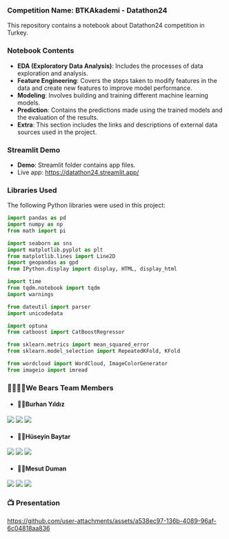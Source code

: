 ### Competition Name: BTKAkademi - Datathon24

This repository contains a notebook about Datathon24 competition in Turkey.

### Notebook Contents

- **EDA (Exploratory Data Analysis)**: Includes the processes of data exploration and analysis.
- **Feature Engineering**: Covers the steps taken to modify features in the data and create new features to improve model performance.
- **Modeling**: Involves building and training different machine learning models.
- **Prediction**: Contains the predictions made using the trained models and the evaluation of the results.
- **Extra**: This section includes the links and descriptions of external data sources used in the project.

### Streamlit Demo
- **Demo**: Streamlit folder contains app files.
- Live app: https://datathon24.streamlit.app/



### Libraries Used

The following Python libraries were used in this project:

```python
import pandas as pd
import numpy as np
from math import pi

import seaborn as sns
import matplotlib.pyplot as plt
from matplotlib.lines import Line2D
import geopandas as gpd
from IPython.display import display, HTML, display_html

import time
from tqdm.notebook import tqdm
import warnings

from dateutil import parser
import unicodedata

import optuna
from catboost import CatBoostRegressor

from sklearn.metrics import mean_squared_error
from sklearn.model_selection import RepeatedKFold, KFold

from wordcloud import WordCloud, ImageColorGenerator
from imageio import imread
```

### 👨‍👩‍👧‍👦We Bears Team Members 

- #### 🙋‍♂️Burhan Yıldız

<a target="_blank" href="https://www.linkedin.com/in/burhanyildiz/"><img src="https://img.shields.io/badge/-LinkedIn-0077B5?style=for-the-badge&logo=Linkedin&logoColor=white"></img></a>
<a target="_blank" href="https://www.kaggle.com/yldzburhan"><img src="https://img.shields.io/badge/Kaggle-035a7d?style=for-the-badge&logo=kaggle&logoColor=white"></img></a>
<a target="_blank" href="https://medium.com/@yildizburhan"><img src="https://img.shields.io/badge/Medium-12100E?style=for-the-badge&logo=medium&logoColor=white"></img></a>

- #### 🙋‍♂️Hüseyin Baytar

<a target="_blank" href="https://www.linkedin.com/in/huseyinbaytar/"><img src="https://img.shields.io/badge/-LinkedIn-0077B5?style=for-the-badge&logo=Linkedin&logoColor=white"></img></a>
<a target="_blank" href="https://www.kaggle.com/huseyinbaytar"><img src="https://img.shields.io/badge/Kaggle-035a7d?style=for-the-badge&logo=kaggle&logoColor=white"></img></a>
<a target="_blank" href="https://medium.com/@huseyinbaytar"><img src="https://img.shields.io/badge/Medium-12100E?style=for-the-badge&logo=medium&logoColor=white"></img></a>

- #### 🙋‍♂️Mesut Duman

<a target="_blank" href="https://www.linkedin.com/in/mesut-duman/"><img src="https://img.shields.io/badge/-LinkedIn-0077B5?style=for-the-badge&logo=Linkedin&logoColor=white"></img></a>
<a target="_blank" href="https://www.kaggle.com/dumanmesut"><img src="https://img.shields.io/badge/Kaggle-035a7d?style=for-the-badge&logo=kaggle&logoColor=white"></img></a>
<a target="_blank" href="https://medium.com/@dumanmesut"><img src="https://img.shields.io/badge/Medium-12100E?style=for-the-badge&logo=medium&logoColor=white"></img></a>

### 📺 Presentation


https://github.com/user-attachments/assets/a538ec97-136b-4089-96af-6c04818aa836


